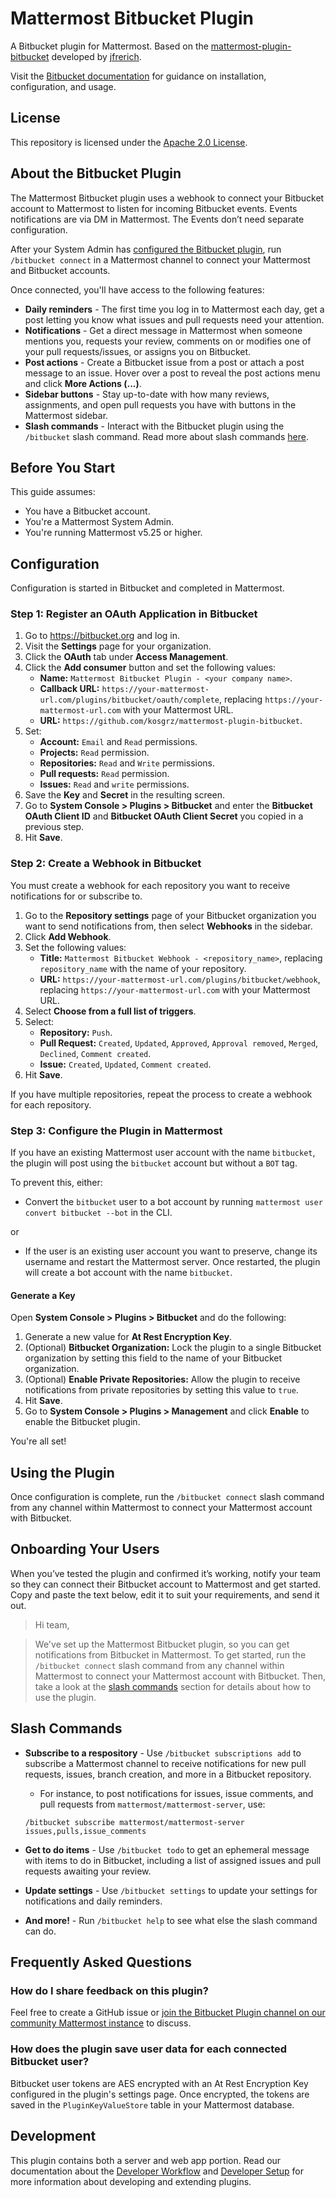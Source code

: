# Mattermost Bitbucket Plugin

A Bitbucket plugin for Mattermost. Based on the [mattermost-plugin-bitbucket](https://github.com/jfrerich/mattermost-plugin-bitbucket) developed by [jfrerich](https://github.com/jfrerich).

Visit the [Bitbucket documentation](https://mattermost.gitbook.io/bitbucket-plugin/) for guidance on installation, configuration, and usage.

## License

This repository is licensed under the [Apache 2.0 License](https://github.com/mattermost/mattermost-plugin-bitbucket/blob/master/LICENSE).

## About the Bitbucket Plugin

The Mattermost Bitbucket plugin uses a webhook to connect your Bitbucket account to Mattermost to listen for incoming Bitbucket events. Events notifications are via DM in Mattermost. The Events don’t need separate configuration. 

After your System Admin has [configured the Bitbucket plugin](#configuration), run `/bitbucket connect` in a Mattermost channel to connect your Mattermost and Bitbucket accounts.

Once connected, you'll have access to the following features:

* __Daily reminders__ - The first time you log in to Mattermost each day, get a post letting you know what issues and pull requests need your attention.
* __Notifications__ - Get a direct message in Mattermost when someone mentions you, requests your review, comments on or modifies one of your pull requests/issues, or assigns you on Bitbucket.
* __Post actions__ - Create a Bitbucket issue from a post or attach a post message to an issue. Hover over a post to reveal the post actions menu and click **More Actions (...)**.
* __Sidebar buttons__ - Stay up-to-date with how many reviews, assignments, and open pull requests you have with buttons in the Mattermost sidebar.
* __Slash commands__ - Interact with the Bitbucket plugin using the `/bitbucket` slash command. Read more about slash commands [here](#slash-commands).

## Before You Start

This guide assumes:

- You have a Bitbucket account.
- You're a Mattermost System Admin.
- You're running Mattermost v5.25 or higher.

## Configuration

Configuration is started in Bitbucket and completed in Mattermost. 

### Step 1: Register an OAuth Application in Bitbucket

1. Go to https://bitbucket.org and log in.
2. Visit the **Settings** page for your organization.
3. Click the **OAuth** tab under **Access Management**.
3. Click the **Add consumer** button and set the following values:
   - **Name:** `Mattermost Bitbucket Plugin - <your company name>`.
   - **Callback URL:** `https://your-mattermost-url.com/plugins/bitbucket/oauth/complete`, replacing `https://your-mattermost-url.com` with your Mattermost URL.
   - **URL:** `https://github.com/kosgrz/mattermost-plugin-bitbucket`.
4. Set:
   - **Account:** `Email` and `Read` permissions.
   - **Projects:** `Read` permission.
   - **Repositories:** `Read` and `Write` permissions.
   - **Pull requests:** `Read` permission.
   - **Issues:** `Read` and `write` permissions.
5. Save the **Key** and **Secret** in the resulting screen.
6. Go to **System Console > Plugins > Bitbucket** and enter the **Bitbucket OAuth Client ID** and **Bitbucket OAuth Client Secret** you copied in a previous step.
7. Hit **Save**.

### Step 2: Create a Webhook in Bitbucket

You must create a webhook for each repository you want to receive notifications for or subscribe to.

1. Go to the **Repository settings** page of your Bitbucket organization you want to send notifications from, then select **Webhooks** in the sidebar.
2. Click **Add Webhook**.
3. Set the following values:
   - **Title:** `Mattermost Bitbucket Webhook - <repository_name>`, replacing `repository_name` with the name of your repository.
   - **URL:** `https://your-mattermost-url.com/plugins/bitbucket/webhook`, replacing `https://your-mattermost-url.com` with your Mattermost URL.
4. Select **Choose from a full list of triggers**.
5. Select:
   - **Repository:** `Push`.
   - **Pull Request:** `Created`, `Updated`, `Approved`, `Approval removed`, `Merged`, `Declined`, `Comment created`.
   - **Issue:** `Created`, `Updated`, `Comment created`.
6. Hit **Save**.

If you have multiple repositories, repeat the process to create a webhook for each repository.

### Step 3: Configure the Plugin in Mattermost

If you have an existing Mattermost user account with the name `bitbucket`, the plugin will post using the `bitbucket` account but without a `BOT` tag.

To prevent this, either:

- Convert the `bitbucket` user to a bot account by running `mattermost user convert bitbucket --bot` in the CLI.

or

- If the user is an existing user account you want to preserve, change its username and restart the Mattermost server. Once restarted, the plugin will create a bot 
account with the name `bitbucket`.

#### Generate a Key
  
Open **System Console > Plugins > Bitbucket** and do the following:

1. Generate a new value for **At Rest Encryption Key**.
2. (Optional) **Bitbucket Organization:** Lock the plugin to a single Bitbucket organization by setting this field to the name of your Bitbucket organization.
3. (Optional) **Enable Private Repositories:** Allow the plugin to receive notifications from private repositories by setting this value to `true`.
4. Hit **Save**.
5. Go to **System Console > Plugins > Management** and click **Enable** to enable the Bitbucket plugin.

You're all set!

## Using the Plugin

Once configuration is complete, run the `/bitbucket connect` slash command from any channel within Mattermost to connect your Mattermost account with Bitbucket.

## Onboarding Your Users

When you’ve tested the plugin and confirmed it’s working, notify your team so they can connect their Bitbucket account to Mattermost and get started. Copy and paste the text below, edit it to suit your requirements, and send it out.

> Hi team, 

> We've set up the Mattermost Bitbucket plugin, so you can get notifications from Bitbucket in Mattermost. To get started, run the `/bitbucket connect` slash command from any channel within Mattermost to connect your Mattermost account with Bitbucket. Then, take a look at the [slash commands](#slash-commands) section for details about how to use the plugin.

## Slash Commands

* __Subscribe to a respository__ - Use `/bitbucket subscriptions add` to subscribe a Mattermost channel to receive notifications for new pull requests, issues, branch creation, and more in a Bitbucket repository.

   - For instance, to post notifications for issues, issue comments, and pull requests from `mattermost/mattermost-server`, use:
   ```
   /bitbucket subscribe mattermost/mattermost-server issues,pulls,issue_comments
   ```   
* __Get to do items__ - Use `/bitbucket todo` to get an ephemeral message with items to do in Bitbucket, including a list of assigned issues and pull requests awaiting your review.
* __Update settings__ - Use `/bitbucket settings` to update your settings for notifications and daily reminders.
* __And more!__ - Run `/bitbucket help` to see what else the slash command can do.

## Frequently Asked Questions

### How do I share feedback on this plugin?

Feel free to create a GitHub issue or [join the Bitbucket Plugin channel on our community Mattermost instance](https://community-release.mattermost.com/core/channels/plugin-bitbucket) to discuss.

### How does the plugin save user data for each connected Bitbucket user?

Bitbucket user tokens are AES encrypted with an At Rest Encryption Key configured in the plugin's settings page. Once encrypted, the tokens are saved in the `PluginKeyValueStore` table in your Mattermost database.

## Development

This plugin contains both a server and web app portion. Read our documentation about the [Developer Workflow](https://developers.mattermost.com/extend/plugins/developer-workflow/) and [Developer Setup](https://developers.mattermost.com/extend/plugins/developer-setup/) for more information about developing and extending plugins.
